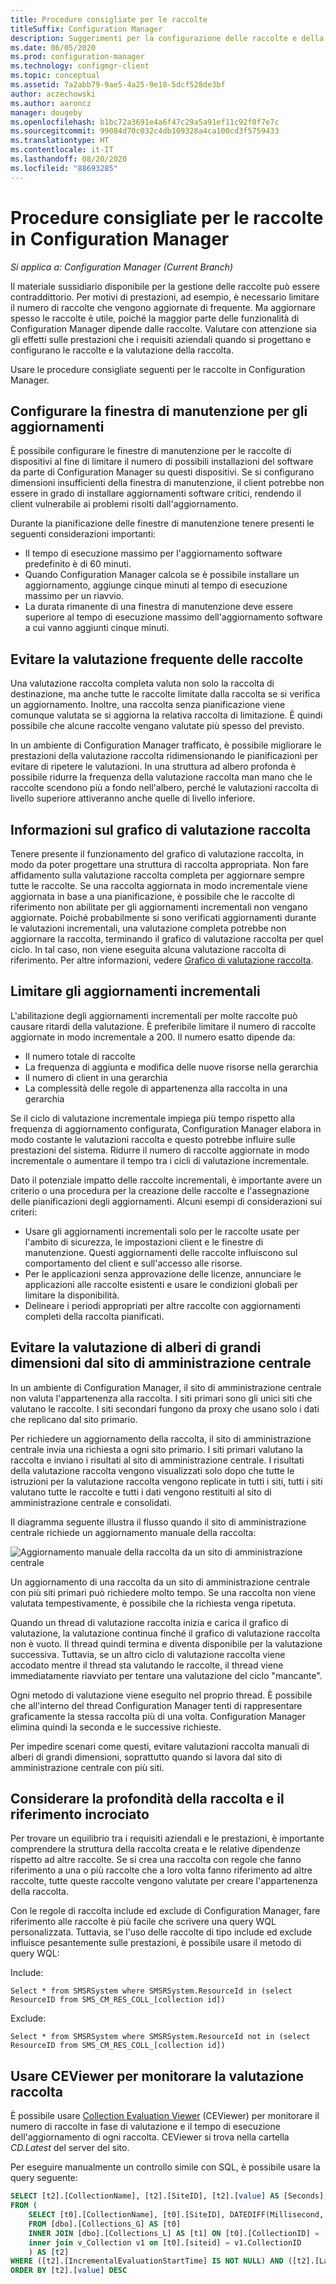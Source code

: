```yaml
---
title: Procedure consigliate per le raccolte
titleSuffix: Configuration Manager
description: Suggerimenti per la configurazione delle raccolte e della valutazione raccolta in Configuration Manager.
ms.date: 06/05/2020
ms.prod: configuration-manager
ms.technology: configmgr-client
ms.topic: conceptual
ms.assetid: 7a2abb79-9ae5-4a25-9e18-5dcf528de3bf
author: aczechowski
ms.author: aaroncz
manager: dougeby
ms.openlocfilehash: b1bc72a3691e4a6f47c29a5a91ef11c92f0f7e7c
ms.sourcegitcommit: 99084d70c032c4db109328a4ca100cd3f5759433
ms.translationtype: HT
ms.contentlocale: it-IT
ms.lasthandoff: 08/20/2020
ms.locfileid: "88693285"
---
```

# <a name="best-practices-for-collections-in-configuration-manager"></a>Procedure consigliate per le raccolte in Configuration Manager

*Si applica a: Configuration Manager (Current Branch)*

Il materiale sussidiario disponibile per la gestione delle raccolte può essere contraddittorio. Per motivi di prestazioni, ad esempio, è necessario limitare il numero di raccolte che vengono aggiornate di frequente. Ma aggiornare spesso le raccolte è utile, poiché la maggior parte delle funzionalità di Configuration Manager dipende dalle raccolte. Valutare con attenzione sia gli effetti sulle prestazioni che i requisiti aziendali quando si progettano e configurano le raccolte e la valutazione della raccolta.

Usare le procedure consigliate seguenti per le raccolte in Configuration Manager.  

## <a name="configure-maintenance-window-for-updates"></a>Configurare la finestra di manutenzione per gli aggiornamenti

È possibile configurare le finestre di manutenzione per le raccolte di dispositivi al fine di limitare il numero di possibili installazioni del software da parte di Configuration Manager su questi dispositivi. Se si configurano dimensioni insufficienti della finestra di manutenzione, il client potrebbe non essere in grado di installare aggiornamenti software critici, rendendo il client vulnerabile ai problemi risolti dall'aggiornamento.

Durante la pianificazione delle finestre di manutenzione tenere presenti le seguenti considerazioni importanti:

- Il tempo di esecuzione massimo per l'aggiornamento software predefinito è di 60 minuti.
- Quando Configuration Manager calcola se è possibile installare un aggiornamento, aggiunge cinque minuti al tempo di esecuzione massimo per un riavvio.
- La durata rimanente di una finestra di manutenzione deve essere superiore al tempo di esecuzione massimo dell'aggiornamento software a cui vanno aggiunti cinque minuti.

## <a name="avoid-frequent-collection-evaluation"></a>Evitare la valutazione frequente delle raccolte

Una valutazione raccolta completa valuta non solo la raccolta di destinazione, ma anche tutte le raccolte limitate dalla raccolta se si verifica un aggiornamento. Inoltre, una raccolta senza pianificazione viene comunque valutata se si aggiorna la relativa raccolta di limitazione. È quindi possibile che alcune raccolte vengano valutate più spesso del previsto.

In un ambiente di Configuration Manager trafficato, è possibile migliorare le prestazioni della valutazione raccolta ridimensionando le pianificazioni per evitare di ripetere le valutazioni. In una struttura ad albero profonda è possibile ridurre la frequenza della valutazione raccolta man mano che le raccolte scendono più a fondo nell'albero, perché le valutazioni raccolta di livello superiore attiveranno anche quelle di livello inferiore.

## <a name="understand-the-collection-evaluation-graph"></a>Informazioni sul grafico di valutazione raccolta

Tenere presente il funzionamento del grafico di valutazione raccolta, in modo da poter progettare una struttura di raccolta appropriata. Non fare affidamento sulla valutazione raccolta completa per aggiornare sempre tutte le raccolte. Se una raccolta aggiornata in modo incrementale viene aggiornata in base a una pianificazione, è possibile che le raccolte di riferimento non abilitate per gli aggiornamenti incrementali non vengano aggiornate. Poiché probabilmente si sono verificati aggiornamenti durante le valutazioni incrementali, una valutazione completa potrebbe non aggiornare la raccolta, terminando il grafico di valutazione raccolta per quel ciclo. In tal caso, non viene eseguita alcuna valutazione raccolta di riferimento. Per altre informazioni, vedere [Grafico di valutazione raccolta](collection-evaluation.md#collection-evaluation-graph).

## <a name="limit-incremental-updates"></a><a name="bkmk_incremental"></a> Limitare gli aggiornamenti incrementali

L'abilitazione degli aggiornamenti incrementali per molte raccolte può causare ritardi della valutazione. È preferibile limitare il numero di raccolte aggiornate in modo incrementale a 200. Il numero esatto dipende da:

- Il numero totale di raccolte
- La frequenza di aggiunta e modifica delle nuove risorse nella gerarchia
- Il numero di client in una gerarchia
- La complessità delle regole di appartenenza alla raccolta in una gerarchia

Se il ciclo di valutazione incrementale impiega più tempo rispetto alla frequenza di aggiornamento configurata, Configuration Manager elabora in modo costante le valutazioni raccolta e questo potrebbe influire sulle prestazioni del sistema. Ridurre il numero di raccolte aggiornate in modo incrementale o aumentare il tempo tra i cicli di valutazione incrementale.

Dato il potenziale impatto delle raccolte incrementali, è importante avere un criterio o una procedura per la creazione delle raccolte e l'assegnazione delle pianificazioni degli aggiornamenti. Alcuni esempi di considerazioni sui criteri:

- Usare gli aggiornamenti incrementali solo per le raccolte usate per l'ambito di sicurezza, le impostazioni client e le finestre di manutenzione. Questi aggiornamenti delle raccolte influiscono sul comportamento del client e sull'accesso alle risorse.
- Per le applicazioni senza approvazione delle licenze, annunciare le applicazioni alle raccolte esistenti e usare le condizioni globali per limitare la disponibilità.
- Delineare i periodi appropriati per altre raccolte con aggiornamenti completi della raccolta pianificati.

## <a name="avoid-evaluation-of-large-trees-from-the-cas"></a>Evitare la valutazione di alberi di grandi dimensioni dal sito di amministrazione centrale

In un ambiente di Configuration Manager, il sito di amministrazione centrale non valuta l'appartenenza alla raccolta. I siti primari sono gli unici siti che valutano le raccolte. I siti secondari fungono da proxy che usano solo i dati che replicano dal sito primario.

Per richiedere un aggiornamento della raccolta, il sito di amministrazione centrale invia una richiesta a ogni sito primario. I siti primari valutano la raccolta e inviano i risultati al sito di amministrazione centrale. I risultati della valutazione raccolta vengono visualizzati solo dopo che tutte le istruzioni per la valutazione raccolta vengono replicate in tutti i siti, tutti i siti valutano tutte le raccolte e tutti i dati vengono restituiti al sito di amministrazione centrale e consolidati.

Il diagramma seguente illustra il flusso quando il sito di amministrazione centrale richiede un aggiornamento manuale della raccolta:

![Aggiornamento manuale della raccolta da un sito di amministrazione centrale](media/manual-collection-update-from-cas.png)

Un aggiornamento di una raccolta da un sito di amministrazione centrale con più siti primari può richiedere molto tempo. Se una raccolta non viene valutata tempestivamente, è possibile che la richiesta venga ripetuta.

Quando un thread di valutazione raccolta inizia e carica il grafico di valutazione, la valutazione continua finché il grafico di valutazione raccolta non è vuoto. Il thread quindi termina e diventa disponibile per la valutazione successiva. Tuttavia, se un altro ciclo di valutazione raccolta viene accodato mentre il thread sta valutando le raccolte, il thread viene immediatamente riavviato per tentare una valutazione del ciclo "mancante".

Ogni metodo di valutazione viene eseguito nel proprio thread. È possibile che all'interno del thread Configuration Manager tenti di rappresentare graficamente la stessa raccolta più di una volta. Configuration Manager elimina quindi la seconda e le successive richieste.

Per impedire scenari come questi, evitare valutazioni raccolta manuali di alberi di grandi dimensioni, soprattutto quando si lavora dal sito di amministrazione centrale con più siti.

## <a name="consider-collection-depth-and-cross-referencing"></a>Considerare la profondità della raccolta e il riferimento incrociato

Per trovare un equilibrio tra i requisiti aziendali e le prestazioni, è importante comprendere la struttura della raccolta creata e le relative dipendenze rispetto ad altre raccolte. Se si crea una raccolta con regole che fanno riferimento a una o più raccolte che a loro volta fanno riferimento ad altre raccolte, tutte queste raccolte vengono valutate per creare l'appartenenza della raccolta.

Con le regole di raccolta include ed exclude di Configuration Manager, fare riferimento alle raccolte è più facile che scrivere una query WQL personalizzata. Tuttavia, se l'uso delle raccolte di tipo include ed exclude influisce pesantemente sulle prestazioni, è possibile usare il metodo di query WQL:

Include:

`Select * from SMSRSystem where SMSRSystem.ResourceId in (select ResourceID from SMS_CM_RES_COLL_[collection id])`

Exclude:

`Select * from SMSRSystem where SMSRSystem.ResourceId not in (select ResourceID from SMS_CM_RES_COLL_[collection id])`

## <a name="use-ceviewer-to-monitor-collection-evaluation"></a>Usare CEViewer per monitorare la valutazione raccolta

È possibile usare [Collection Evaluation Viewer](../../../support/ceviewer.md) (CEViewer) per monitorare il numero di raccolte in fase di valutazione e il tempo di esecuzione dell'aggiornamento di ogni raccolta. CEViewer si trova nella cartella *CD.Latest* del server del sito.

Per eseguire manualmente un controllo simile con SQL, è possibile usare la query seguente:

```sql
SELECT [t2].[CollectionName], [t2].[SiteID], [t2].[value] AS [Seconds], [t2].[LastIncrementalRefreshTime], [t2].[IncrementalMemberChanges] AS [IncChanges], [t2].[LastMemberChangeTime] AS [MemberChangeTime]
FROM (
    SELECT [t0].[CollectionName], [t0].[SiteID], DATEDIFF(Millisecond, [t1].[IncrementalEvaluationStartTime], [t1].[LastIncrementalRefreshTime]) * 0.001 AS [value], [t1].[LastIncrementalRefreshTime], [t1].[IncrementalMemberChanges], [t1].[LastMemberChangeTime], [t1].[IncrementalEvaluationStartTime], v1.[RefreshType]
    FROM [dbo].[Collections_G] AS [t0]
    INNER JOIN [dbo].[Collections_L] AS [t1] ON [t0].[CollectionID] = [t1].[CollectionID]
    inner join v_Collection v1 on [t0].[siteid] = v1.CollectionID
    ) AS [t2]
WHERE ([t2].[IncrementalEvaluationStartTime] IS NOT NULL) AND ([t2].[LastIncrementalRefreshTime] IS NOT NULL) and (refreshtype='4' or refreshtype='6')
ORDER BY [t2].[value] DESC
```